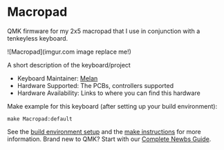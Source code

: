 # Macropad

QMK firmware for my 2x5 macropad that I use in conjunction with a tenkeyless keyboard.


![Macropad](imgur.com image replace me!)

A short description of the keyboard/project

* Keyboard Maintainer: [Melan](https://github.com/Melan)
* Hardware Supported: The PCBs, controllers supported
* Hardware Availability: Links to where you can find this hardware

Make example for this keyboard (after setting up your build environment):

    make Macropad:default

See the [build environment setup](https://docs.qmk.fm/#/getting_started_build_tools) and the [make instructions](https://docs.qmk.fm/#/getting_started_make_guide) for more information. Brand new to QMK? Start with our [Complete Newbs Guide](https://docs.qmk.fm/#/newbs).
